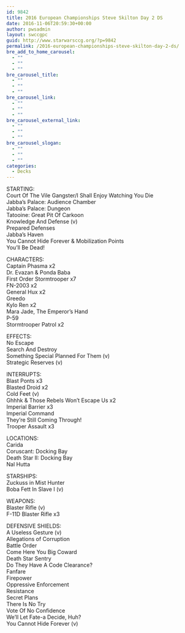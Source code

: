 ```yaml
---
id: 9842
title: 2016 European Championships Steve Skilton Day 2 DS
date: 2016-11-06T20:59:30+00:00
author: pwsadmin
layout: swccgpc
guid: http://www.starwarsccg.org/?p=9842
permalink: /2016-european-championships-steve-skilton-day-2-ds/
bre_add_to_home_carousel:
  - ""
  - ""
  - ""
bre_carousel_title:
  - ""
  - ""
  - ""
bre_carousel_link:
  - ""
  - ""
  - ""
bre_carousel_external_link:
  - ""
  - ""
  - ""
bre_carousel_slogan:
  - ""
  - ""
  - ""
categories:
  - Decks
---
```

STARTING:  
Court Of The Vile Gangster/I Shall Enjoy Watching You Die  
Jabba&#8217;s Palace: Audience Chamber  
Jabba&#8217;s Palace: Dungeon  
Tatooine: Great Pit Of Carkoon  
Knowledge And Defense (v)  
Prepared Defenses  
Jabba&#8217;s Haven  
You Cannot Hide Forever & Mobilization Points  
You&#8217;ll Be Dead!

CHARACTERS:  
Captain Phasma x2  
Dr. Evazan & Ponda Baba  
First Order Stormtrooper x7  
FN-2003 x2  
General Hux x2  
Greedo  
Kylo Ren x2  
Mara Jade, The Emperor&#8217;s Hand  
P-59  
Stormtrooper Patrol x2

EFFECTS:  
No Escape  
Search And Destroy  
Something Special Planned For Them (v)  
Strategic Reserves (v)

INTERRUPTS:  
Blast Ponts x3  
Blasted Droid x2  
Cold Feet (v)  
Ghhhk & Those Rebels Won&#8217;t Escape Us x2  
Imperial Barrier x3  
Imperial Command  
They&#8217;re Still Coming Through!  
Trooper Assault x3

LOCATIONS:  
Carida  
Coruscant: Docking Bay  
Death Star II: Docking Bay  
Nal Hutta

STARSHIPS:  
Zuckuss in Mist Hunter  
Boba Fett In Slave I (v)

WEAPONS:  
Blaster Rifle (v)  
F-11D Blaster Rifle x3

DEFENSIVE SHIELDS:  
A Useless Gesture (v)  
Allegations of Corruption  
Battle Order  
Come Here You Big Coward  
Death Star Sentry  
Do They Have A Code Clearance?  
Fanfare  
Firepower  
Oppressive Enforcement  
Resistance  
Secret Plans  
There Is No Try  
Vote Of No Confidence  
We&#8217;ll Let Fate-a Decide, Huh?  
You Cannot Hide Forever (v)